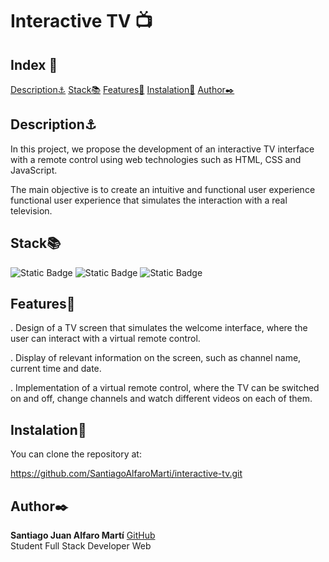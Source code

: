 
# Interactive TV 📺


## Index 📂

<a href= "#description">Description⚓</a>
<a href= "#stack">Stack📚</a>
<a href= "#features">Features👾</a>
<a href= "#instalation">Instalation💾</a>
<a href= "#author">Author✒️</a>

## Description⚓

In this project, we propose the development of an interactive TV interface with a remote control using web technologies such as HTML, CSS and JavaScript.

The main objective is to create an intuitive and functional user experience
functional user experience that simulates the interaction with a real television.

## Stack📚

![Static Badge](https://img.shields.io/badge/HTML5-orange?style=flat-square) 
![Static Badge](https://img.shields.io/badge/CSS3-blue?style=flat-square)
![Static Badge](https://img.shields.io/badge/JavaScript-yellowstyle=flat-square)

## Features👾

. Design of a TV screen that simulates the welcome interface, where the user can interact with a virtual remote control.

. Display of relevant information on the screen, such as channel name, current time and date.

. Implementation of a virtual remote control, where the TV can be switched on and off, change channels and watch different videos on each of them.

## Instalation💾

You can clone the repository at:

https://github.com/SantiagoAlfaroMarti/interactive-tv.git

## Author✒️

**Santiago Juan Alfaro Martí** [GitHub](https://github.com/SantiagoAlfaroMarti)
<br>
Student Full Stack Developer Web
     